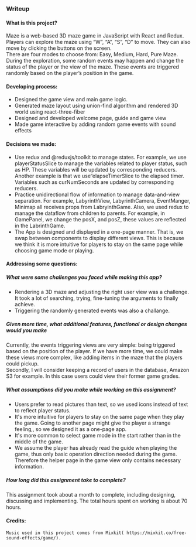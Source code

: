 ### Writeup
#### What is this project?
Maze is a web-based 3D maze game in JavaScript with React and Redux. Players can explore the maze using “W”, “A”, “S”, “D” to move. They can also move by clicking the buttons on the screen.  
There are four modes to choose from: Easy, Medium, Hard, Pure Maze.  
During the exploration, some random events may happen and change the status of the player or the view of the maze. These events are triggered randomly based on the player’s position in the game.  
 
#### Developing process:
* Designed the game view and main game logic.
* Generated maze layout using union-find algorithm and rendered 3D world using react-three-fiber
* Designed and developed welcome page, guide and game view
* Made game interactive by adding random game events with sound effects

#### Decisions we made:
* Use redux and @reduxjs/toolkit to manage states. 
For example, we use playerStatusSlice to manage the variables related to player status, such as HP. These variables will be updated by corresponding reducers.
Another example is that we use“elapseTimerSlice to the elapsed timer. Variables such as curNumSeconds are updated by corresponding reducers.
* Practice unidirectional flow of information to manage data-and-view separation. For example, LabyrinthView, LabyrinthCamera, EventManger, Minimap all receives props from LabryinthGame.
Also, we used redux to manage the dataflow from children to parents. For example, in GamePanel, we change the posX, and posZ, these values are reflected in the LabrinthGame.
* The App is designed and displayed in a one-page manner. That is, we swap between components to display different views. This is because we think it is more intuitive for players to stay on the same page while choosing game mode or playing. 

#### Addressing some questions:

##### What were some challenges you faced while making this app?
* Rendering a 3D maze and adjusting the right user view was a challenge. It took a lot of searching, trying, fine-tuning the arguments to finally achieve.
* Triggering the randomly generated events was also a challange.

##### Given more time, what additional features, functional or design changes would you make
Currently, the events triggering views are very simple: being triggered based on the position of the player. If we have more time, we could make these views more complex, like adding items in the maze that the players could pickup.  
Secondly, I will consider keeping a record of users in the database, Amazon S3 for example. In this case users could view their former game grades.  

##### What assumptions did you make while working on this assignment?
* Users prefer to read pictures than text, so we used icons instead of text to reflect player status.  
* It's more intuitive for players to stay on the same page when they play the game. Going to another page might give the player a strange feeling,, so we designed it as a one-page app.  
* It's more common to select game mode in the start rather than in the middle of the game.  
* We assume the player has already read the guide when playing the game, thus only basic operation direction needed during the game. Therefore the helper page in the game view only contains necessary information.  

##### How long did this assignment take to complete?
This assignment took about a month to complete, including designing, discussing and implementing. The total hours spent on working is about 70 hours.

#### Credits:
	Music used in this project comes from Mixkit( https://mixkit.co/free-sound-effects/game/).
